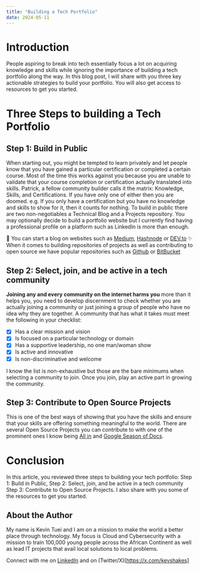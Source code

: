 ```yaml
---
title: "Building a Tech Portfolio"
date: 2024-05-11
---
```


# Introduction

People aspiring to break into tech essentially focus a lot on acquiring knowledge and skills while ignoring the importance of building a tech portfolio along the way. In this blog post, I will share with you three key actionable strategies to build your portfolio. You will also get access to resources to get you started. 

# Three Steps to building a Tech Portfolio
## Step 1: Build in Public
When starting out, you might be tempted to learn privately and let people know that you have gained a particular certification or completed a certain course. Most of the time this works against you because you are unable to validate that your course completion or certification actually translated into skills. Patrick, a fellow community builder calls it the matrix: Knowledge, Skills, and Certifications. If you have only one of either then you are doomed. e.g. If you only have a certification but you have no knowledge and skills to show for it, then it counts for nothing. 
To build in public there are two non-negotiables a Technical Blog and a Projects repository. You may optionally decide to build a portfolio website but I currently find having a professional profile on a platform such as LinkedIn is more than enough. 

🚀 You can start a blog on websites such as [Medium](https://medium.com), [Hashnode](https://hashnode.com) or [DEV.to](https://dev.to)
✨ When it comes to building repositories of projects as well as contributing to open source we have popular repositories such as [Github](https://github.com) or [BitBucket](https://bitbucket.com)

## Step 2: Select, join, and be active in a tech community
**Joining any and every community on the internet harms you** more than it helps you, you need to develop discernment to check whether you are actually joining a community or just joining a group of people who have no idea why they are together. A community that has what it takes must meet the following in your checklist:
- [x] Has a clear mission and vision
- [x] Is focused on a particular technology or domain
- [x] Has a supportive leadership, no one man/woman show
- [x] Is active and innovative
- [x] Is non-discriminative and welcome

I know the list is non-exhaustive but those are the bare minimums when selecting a community to join. Once you join, play an active part in growing the community. 

## Step 3: Contribute to Open Source Projects
This is one of the best ways of showing that you have the skills and ensure that your skills are offering something meaningful to the world. There are several Open Source Projects you can contribute to with one of the prominent ones I know being [All in](https://allinopensource.org/) and [Google Season of Docs](https://developers.google.com/season-of-docs).


# Conclusion
In this article, you reviewed three steps to building your tech portfolio: Step 1: Build in Public, Step 2: Select, join, and be active in a tech community Step 3: Contribute to Open Source Projects. I also share with you some of the resources to get you started. 

## About the Author
My name is Kevin Tuei and I am on a mission to make the world a better place through technology. My focus is Cloud and Cybersecurity with a mission to train 100,000 young people across the African Continent as well as lead IT projects that avail local solutions to local problems. 

Connect with me on [LinkedIn](https://linkedin.com/in/kevintuei) and on (Twitter/X)[https://x.com/kevshakes]
